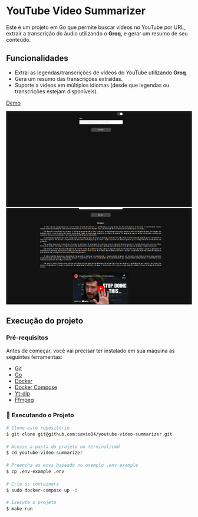 # YouTube Video Summarizer

Este é um projeto em Go que permite buscar vídeos no YouTube por URL, extrair a transcrição do áudio utilizando o **Groq**, e gerar um resumo de seu conteúdo.

## Funcionalidades

- Extrai as legendas/transcrições de vídeos do YouTube utilizando **Groq**.
- Gera um resumo das transcrições extraídas.
- Suporte a vídeos em múltiplos idiomas (desde que legendas ou transcrições estejam disponíveis).

[Demo](https://sistema-solar.fun)

![Imagem da interface](https://github.com/savio04/youtube-video-summarizer/blob/main/ui/public/image_1.png)
![Imagem da interface](https://github.com/savio04/youtube-video-summarizer/blob/main/ui/public/image_2.png)

## Execução do projeto 

### Pré-requisitos

Antes de começar, você vai precisar ter instalado em sua máquina as seguintes ferramentas:
- [Git](https://git-scm.com)
- [Go](https://go.dev/doc/install)
- [Docker](https://docs.docker.com/engine/install/ubuntu)
- [Docker Compose](https://docs.docker.com/compose/install)
- [Yt-dlp](https://github.com/yt-dlp/yt-dlp)
- [Ffmpeg](https://www.ffmpeg.org/download.html)

### 🎲 Executando o Projeto

```bash
# Clone este repositório
$ git clone git@github.com:savio04/youtube-video-summarizer.git

# Acesse a pasta do projeto no terminal/cmd
$ cd youtube-video-summarizer

# Preencha as envs baseado no exemplo .env.example
$ cp .env-example .env

# Crie os containers
$ sudo docker-compose up -d

# Execute o projeto
$ make run
```

